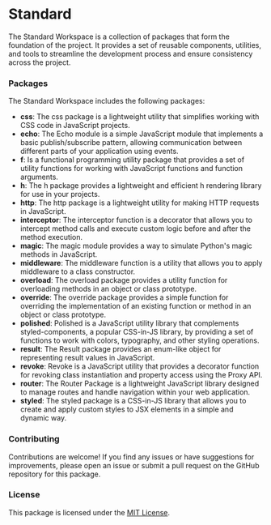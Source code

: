 # Standard

The Standard Workspace is a collection of packages that form the foundation of the project. It provides a set of reusable components, utilities, and tools to streamline the development process and ensure consistency across the project.

### Packages

The Standard Workspace includes the following packages:

- **css**: The css package is a lightweight utility that simplifies working with CSS code in JavaScript projects.
- **echo**: The Echo module is a simple JavaScript module that implements a basic publish/subscribe pattern, allowing communication between different parts of your application using events.
- **f**: Is a functional programming utility package that provides a set of utility functions for working with JavaScript functions and function arguments.
- **h**: The h package provides a lightweight and efficient h rendering library for use in your projects.
- **http**: The http package is a lightweight utility for making HTTP requests in JavaScript.
- **interceptor**: The interceptor function is a decorator that allows you to intercept method calls and execute custom logic before and after the method execution.
- **magic**: The magic module provides a way to simulate Python's magic methods in JavaScript.
- **middleware**: The middleware function is a utility that allows you to apply middleware to a class constructor.
- **overload**: The overload package provides a utility function for overloading methods in an object or class prototype.
- **override**: The override package provides a simple function for overriding the implementation of an existing function or method in an object or class prototype.
- **polished**: Polished is a JavaScript utility library that complements styled-components, a popular CSS-in-JS library, by providing a set of functions to work with colors, typography, and other styling operations.
- **result**: The Result package provides an enum-like object for representing result values in JavaScript.
- **revoke**: Revoke is a JavaScript utility that provides a decorator function for revoking class instantiation and property access using the Proxy API.
- **router**: The Router Package is a lightweight JavaScript library designed to manage routes and handle navigation within your web application.
- **styled**: The styled package is a CSS-in-JS library that allows you to create and apply custom styles to JSX elements in a simple and dynamic way.

### Contributing

Contributions are welcome! If you find any issues or have suggestions for improvements, please open an issue or submit a pull request on the GitHub repository for this package.

### License

This package is licensed under the [MIT License](https://opensource.org/licenses/MIT).
